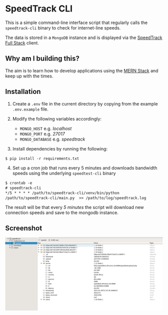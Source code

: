 # SpeedTrack CLI

This is a simple command-line interface script that regularly calls the `speedtrack-cli` binary to check for internet-line speeds.

The data is stored in a `MongoDB` instance and is displayed via the [SpeedTrack Full Stack](https://github.com/gmurambadoro/speedtrack-full-stack) client.

## Why am I building this?

The aim is to learn how to develop applications using the [MERN Stack](https://www.mongodb.com/mern-stack) and keep up with the times.

## Installation

1. Create a `.env` file in the current directory by copying from the example `.env.example` file.
2. Modify the following variables accordingly:

    - `MONGO_HOST` e.g. *localhost*
    - `MONGO_PORT` e.g. *27017*
    - `MONGO_DATABASE` e.g. *speedtrack*

3. Install dependencies by running the following:
   
```
$ pip install -r requirements.txt
```

4. Set up a cron job that runs every 5 minutes and downloads bandwidth speeds using the underlying `speedtest-cli` binary
   
```
$ crontab -e
# speedtrack-cli
*/5 * * * * /path/to/speedtrack-cli/venv/bin/python /path/to/speedtrack-cli/main.py  >> /path/to/log/speedtrack.log
```

The result will be that every *5 minutes* the script will download new connection speeds and save to the mongodb instance.

## Screenshot

![Screenshot](./screenshot.png)
